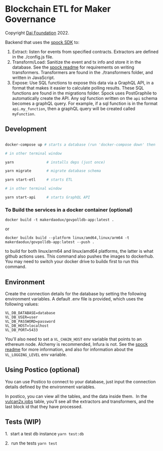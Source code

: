 # Blockchain ETL for Maker Governance

Copyright [Dai Foundation](https://daifoundation.org/) 2022.

Backend that uses the [spock SDK](https://github.com/oasisdex/spock) to:

1. Extract: listen for events from specified contracts. Extractors are defined in the ./config.js file.
2. Transform/Load: Sanitize the event and tx info and store it in the database. See the [spock readme](https://github.com/oasisdex/spock) for requirements on writing transformers. Transformers are found in the ./transformers folder, and written in JavaScript.
3. Expose: Use SQL functions to expose this data via a GraphQL API, in a format that makes it easier to calculate polling results. These SQL functions are found in the migrations folder. Spock uses PostGraphile to automatically create the API. Any sql function written on the `api` schema becomes a graphQL query. For example, if a sql function is in the format `api.my_function`, then a graphQL query will be created called `myFunction`.

## Development

```sh

docker-compose up # starts a database (run 'docker-compose down' then 'docker-compose up' to restart)

# in other terminal window

yarn               # installs deps (just once)

yarn migrate       # migrate database schema

yarn start-etl     # starts ETL

# in other terminal window

yarn start-api     # starts GraphQL API

```

### To Build the services in a docker container (optional)

`docker build -t makerdaodux/govpolldb-app:latest .`

or 

`docker buildx build --platform linux/amd64,linux/arm64 -t makerdaodux/govpolldb-app:latest --push .`

to build for both linux/arm64 and linux/amd64 platforms, the latter is what github actions uses. This command also pushes the images to dockerhub. You may need to switch your docker drive to buildx first to run this command.

## Environment

Create the connection details for the database by setting the following environment variables. A default .env file is provided, which uses the following values:

```
VL_DB_DATABASE=database
VL_DB_USER=user
VL_DB_PASSWORD=password
VL_DB_HOST=localhost
VL_DB_PORT=5433
```

You'll also need to set a `VL_CHAIN_HOST` env variable that points to an ethereum node. Alchemy is recommended, Infura is not. See the [spock readme](https://github.com/oasisdex/spock) for more information, and also for information about the `VL_LOGGING_LEVEL` env variable.

## Using Postico (optional)

You can use Postico to connect to your database, just input the connection details defined by the environment variables.

In postico, you can view all the tables, and the data inside them.  In the [vulcan2x.jobs](http://vulcan2x.jobs) table, you’ll see all the extractors and transformers, and the last block id that they have processed.

## Tests (WIP)

1.  start a test db instance `yarn test:db`

2.  run the tests `yarn test`
